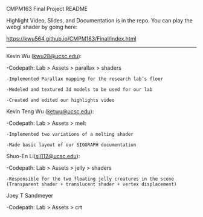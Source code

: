 CMPM163 Final Project README

Highlight Video, Slides, and Documentation is in the repo.  You can play the webgl shader by going here:

https://kwu564.github.io/CMPM163/Final/index.html

-------------------------------------------------------------

Kevin Wu (kwu28@ucsc.edu):

  -Codepath: Lab > Assets > parallax > shaders

    -Implemented Parallax mapping for the research lab’s floor

    -Modeled and textured 3d models to be used for our lab
    
    -Created and edited our highlights video

Kevin Teng Wu (ketwu@ucsc.edu):

  -Codepath: Lab > Assets > melt
  
    -Implemented two variations of a melting shader
    
    -Made basic layout of our SIGGRAPH documentation

Shuo-En Li(sli112@ucsc.edu):

  -Codepath: Lab > Assets > jelly > shaders
  
    -Responsible for the two floating jelly creatures in the scene (Transparent shader + translucent shader + vertex displacement) 

Joey T Sandmeyer

  -Codepath: Lab > Assets > crt
